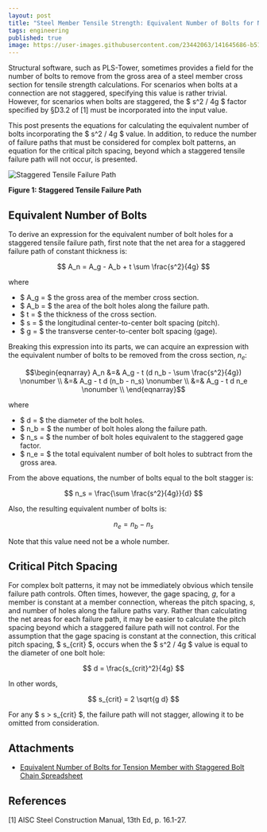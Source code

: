 ```yaml
---
layout: post
title: "Steel Member Tensile Strength: Equivalent Number of Bolts for Net Area Calculations"
tags: engineering
published: true
image: https://user-images.githubusercontent.com/23442063/141645686-b517fe60-62ef-4c7e-b176-08eeab2c3498.png
---
```


Structural software, such as PLS-Tower, sometimes provides a field for the number of bolts to remove from the gross area of a steel member cross section for tensile strength calculations. For scenarios when bolts at a connection are not staggered, specifying this value is rather trivial. However, for scenarios when bolts are staggered, the $ s^2 / 4g $ factor specified by §D3.2 of \[1] must be incorporated into the input value.

This post presents the equations for calculating the equivalent number of bolts incorporating the $ s^2 / 4g $ value. In addition, to reduce the number of failure paths that must be considered for complex bolt patterns, an equation for the critical pitch spacing, beyond which a staggered tensile failure path will not occur, is presented.

<!--excerpt-->

![Staggered Tensile Failure Path](https://user-images.githubusercontent.com/23442063/141645686-b517fe60-62ef-4c7e-b176-08eeab2c3498.png)

**Figure 1: Staggered Tensile Failure Path**

## Equivalent Number of Bolts

To derive an expression for the equivalent number of bolt holes for a staggered tensile failure path, first note that the net area for a staggered failure path of constant thickness is:

$$ A_n = A_g - A_b + t \sum \frac{s^2}{4g} $$

where

* $ A_g = $ the gross area of the member cross section.
* $ A_b = $ the area of the bolt holes along the failure path.
* $ t = $ the thickness of the cross section.
* $ s = $ the longitudinal center-to-center bolt spacing (pitch).
* $ g = $ the transverse center-to-center bolt spacing (gage).

Breaking this expression into its parts, we can acquire an expression with the equivalent number of bolts to be removed from the cross section, $n_e$:

$$\begin{eqnarray}
A_n &=& A_g - t (d n_b - \sum \frac{s^2}{4g}) \nonumber \\
&=& A_g - t d (n_b - n_s) \nonumber \\
&=& A_g - t d n_e \nonumber \\
\end{eqnarray}$$

where

* $ d = $ the diameter of the bolt holes.
* $ n_b = $ the number of bolt holes along the failure path.
* $ n_s = $ the number of bolt holes equivalent to the staggered gage factor.
* $ n_e = $ the total equivalent number of bolt holes to subtract from the gross area.

From the above equations, the number of bolts equal to the bolt stagger is:

$$ n_s = \frac{\sum \frac{s^2}{4g}}{d} $$

Also, the resulting equivalent number of bolts is:

$$ n_e = n_b - n_s $$

Note that this value need not be a whole number.

## Critical Pitch Spacing

For complex bolt patterns, it may not be immediately obvious which tensile failure path controls. Often times, however, the gage spacing, $g$, for a member is constant at a member connection, whereas the pitch spacing, $s$, and number of holes along the failure paths vary. Rather than calculating the net areas for each failure path, it may be easier to calculate the pitch spacing beyond which a staggered failure path will not control. For the assumption that the gage spacing is constant at the connection, this critical pitch spacing, $ s_{crit} $, occurs when the $ s^2 / 4g $ value is equal to the diameter of one bolt hole:

$$ d = \frac{s_{crit}^2}{4g} $$

In other words,

$$ s_{crit} = 2 \sqrt{g d} $$

For any $ s > s_{crit} $, the failure path will not stagger, allowing it to be omitted from consideration.

## Attachments

* [Equivalent Number of Bolts for Tension Member with Staggered Bolt Chain Spreadsheet](https://docs.google.com/spreadsheets/d/1d7dc8T0IlulbBMIf2ZLVICGpPFjc1OTMy9bnig6wXXo/edit?usp=sharing)

## References

[1] AISC Steel Construction Manual, 13th Ed, p. 16.1-27.
